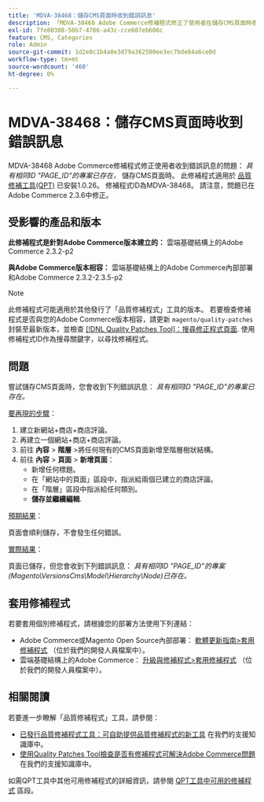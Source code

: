 ```yaml
---
title: 'MDVA-38468：儲存CMS頁面時收到錯誤訊息'
description: 「MDVA-38468 Adobe Commerce修補程式修正了使用者在儲存CMS頁面時收到錯誤訊息：*具有相同ID「PAGE_ID」的專案已存在*的問題。 安裝[Quality Patches Tool (QPT)](https://devdocs.magento.com/guides/v2.4/comp-mgr/patching.html#mqp) 1.0.26後，即可使用此修補程式。 修補程式ID為MDVA-38468。 請注意，Adobe Commerce 2.3.6已修正此問題。
exl-id: 7fe80308-50b7-4786-a43c-cce607eb606c
feature: CMS, Categories
role: Admin
source-git-commit: 1d2e0c1b4a8e3d79a362500ee3ec7bde84a6ce0d
workflow-type: tm+mt
source-wordcount: '460'
ht-degree: 0%

---
```


# MDVA-38468：儲存CMS頁面時收到錯誤訊息

MDVA-38468 Adobe Commerce修補程式修正使用者收到錯誤訊息的問題： *具有相同ID &quot;PAGE_ID&quot;的專案已存在，* 儲存CMS頁面時。 此修補程式適用於 [品質修補工具(QPT)](https://devdocs.magento.com/guides/v2.4/comp-mgr/patching.html#mqp) 已安裝1.0.26。 修補程式ID為MDVA-38468。 請注意，問題已在Adobe Commerce 2.3.6中修正。

## 受影響的產品和版本

**此修補程式是針對Adobe Commerce版本建立的：**
雲端基礎結構上的Adobe Commerce 2.3.2-p2

**與Adobe Commerce版本相容：**
雲端基礎結構上的Adobe Commerce內部部署和Adobe Commerce 2.3.2-2.3.5-p2

>[!NOTE]
>
>此修補程式可能適用於其他發行了「品質修補程式」工具的版本。 若要檢查修補程式是否與您的Adobe Commerce版本相容，請更新 `magento/quality-patches` 封裝至最新版本，並檢查 [[!DNL Quality Patches Tool]：搜尋修正程式頁面](https://devdocs.magento.com/quality-patches/tool.html#patch-grid). 使用修補程式ID作為搜尋關鍵字，以尋找修補程式。

## 問題

嘗試儲存CMS頁面時，您會收到下列錯誤訊息： *具有相同ID &quot;PAGE_ID&quot;的專案已存在。*

<u>要再現的步驟</u>：

1. 建立新網站+商店+商店評論。
1. 再建立一個網站+商店+商店評論。
1. 前往 **內容** > **階層** >將任何現有的CMS頁面新增至階層樹狀結構。
1. 前往 **內容** > **頁面** > **新增頁面**：
   * 新增任何標題。
   * 在「網站中的頁面」區段中，指派給兩個已建立的商店評論。
   * 在「階層」區段中指派給任何類別。
   * **儲存並繼續編輯**.

<u>預期結果</u>：

頁面會順利儲存，不會發生任何錯誤。

<u>實際結果</u>：

頁面已儲存，但您會收到下列錯誤訊息： *具有相同ID &quot;PAGE_ID&quot;的專案(Magento\VersionsCms\Model\Hierarchy\Node)已存在。*

## 套用修補程式

若要套用個別修補程式，請根據您的部署方法使用下列連結：

* Adobe Commerce或Magento Open Source內部部署： [軟體更新指南>套用修補程式](https://devdocs.magento.com/guides/v2.4/comp-mgr/patching/mqp.html) （位於我們的開發人員檔案中）。
* 雲端基礎結構上的Adobe Commerce： [升級與修補程式>套用修補程式](https://devdocs.magento.com/cloud/project/project-patch.html) （位於我們的開發人員檔案中）。

## 相關閱讀

若要進一步瞭解「品質修補程式」工具，請參閱：

* [已發行品質修補程式工具：可自助提供品質修補程式的新工具](/help/announcements/adobe-commerce-announcements/magento-quality-patches-released-new-tool-to-self-serve-quality-patches.md) 在我們的支援知識庫中。
* [使用Quality Patches Tool檢查是否有修補程式可解決Adobe Commerce問題](/help/support-tools/patches-available-in-qpt-tool/check-patch-for-magento-issue-with-magento-quality-patches.md) 在我們的支援知識庫中。

如需QPT工具中其他可用修補程式的詳細資訊，請參閱 [QPT工具中可用的修補程式](https://support.magento.com/hc/en-us/sections/360010506631-Patches-available-in-QPT-tool-) 區段。
